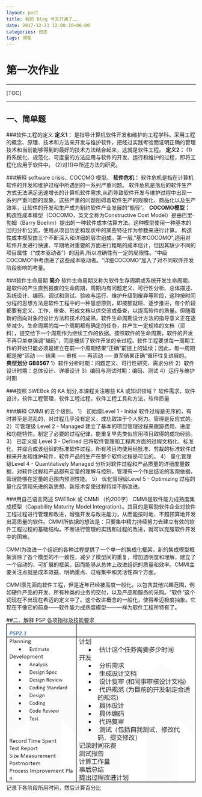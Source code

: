 ```yaml
---
layout: post
title: 我的 Blog 今天开通了……
date: 2017-12-23 12:00:10+00:00
categories: 日志
tags: 博客
---
```

# 第一次作业

------
[TOC]

------

## 一、简单题
###软件工程的定义
**定义1：**
是指导计算机软件开发和维护的工程学科。采用工程的概念、原理、技术和方法来开发与维护软件，把经过实践考验而证明正确的管理技术和当前能够得到的最好的技术方法结合起来，这就是软件工程。
**定义2：**
(1)将系统化、规范化、可度量的方法应用与软件的开发、运行和维护的过程，即将工程化应用于软件中。
(2)对(1)中所述方法的研究。 

###解释 software crisis、COCOMO 模型。
**软件危机：**
软件危机是指在计算机软件的开发和维护过程中所遇到的一系列严重问题。
软件危机是落后的软件生产方式无法满足迅速增长的计算机软件需求,从而导致软件开发与维护过程中出现一系列严重问题的现象。这些严重的问题阻碍着软件生产的规模化、商品化以及生产效率，让软件的开发和生产成为制约软件产业发展的“瓶径”。
**COCOMO模型：**
构造性成本模型（COCOMO，英文全称为Constructive Cost Model）是由巴里·勃姆（Barry Boehm）提出的一种软件成本估算方法。这种模型使用一种基本的回归分析公式，使用从项目历史和现状中的某些特征作为参数来进行计算。
构造性成本模型由三个不断深入和详细的层次组成。第一层,"基本COCOMO",适用对软件开发进行快速、早期地对重要的方面进行粗略的成本估计，但因其缺少不同的项目属性（“成本驱动者”）的因素,所以准确性有一定的局限性。“中级COCOMO”中考虑进了这些成本驱动者。“详细COCOMO”加入了对不同软件开发阶段影响的考量。

###软件生命周期
**简介**
软件生命周期又称为软件生存周期或系统开发生命周期，是软件的产生直到报废的生命周期，周期内有问题定义、可行性分析、总体描述、系统设计、编码、调试和测试、验收与运行、维护升级到废弃等阶段，这种按时间分程的思想方法是软件工程中的一种思想原则，即按部就班、逐步推进，每个阶段都要有定义、工作、审查、形成文档以供交流或备查，以提高软件的质量。但随着新的面向对象的设计方法和技术的成熟，软件生命周期设计方法的指导意义正在逐步减少。生命周期的每一个周期都有确定的任务，并产生一定规格的文档（资料），提交给下一个周期作为继续工作的依据。按照软件的生命周期，软件的开发不再只单单强调“编码”，而是概括了软件开发的全过程。软件工程要求每一周期工作的开始只能必须是建立在前一个周期结果“正确”前提上的延续；因此，每一周期都是按“活动 ── 结果 ── 审核 ── 再活动 ── 直至结果正确”循环往复进展的。
**典型划分 GB8567**
1）软件分析时期：问题定义、可行性研究、需求分析
2）软件设计时期：总体设计、详细设计
3）编码与测试时期：编码、测试
4）运行与维护时期

###按照 SWEBok 的 KA 划分,本课程关注哪些 KA 或知识领域？
软件需求，软件设计，软件工程管理，软件工程过程，软件工程工具和方法，软件质量

###解释 CMMI 的五个级别。
1） 初始级Level 1 - Initial 
软件过程是无序的，有时甚至是混乱的，对过程几乎没有定义，成功取决于个人努力。管理是反应式的。 
2）可管理级 Level 2 - Managed 
建立了基本的项目管理过程来跟踪费用、进度和功能特性。制定了必要的过程纪律，能重复早先类似应用项目取得的成功经验。 
3） 已定义级 Level 3 - Defined 
已将软件管理和工程两方面的过程文档化、标准化，并综合成该组织的标准软件过程。所有项目均使用经批准、剪裁的标准软件过程来开发和维护软件，软件产品的生产在整个软件过程是可见的。 
4） 量化管理级Level 4 - Quantitatively Managed 
分析对软件过程和产品质量的详细度量数据，对软件过程和产品都有定量的理解与控制。管理有一个作出结论的客观依据，管理能够在定量的范围内预测性能。 
5） 优化管理级Level 5 - Optimizing 
过程的量化反馈和先进的新思想、新技术促使过程持续不断改进。

###用自己语言简述 SWEBok 或 CMMI （约200字）
CMMI是软件能力成熟度集成模型（Capability Maturity Model Integration）。其目的是帮助软件企业对软件工程过程进行管理和改进，增强开发与改进能力，从而能按时地、不超预算地开发出高质量的软件。CMMI所依据的想法是：只要集中精力持续努力去建立有效的软件工程过程的基础结构，不断进行管理的实践和过程的改进，就可以克服软件开发中的困难。

CMMI为改进一个组织的各种过程提供了一个单一的集成化框架，新的集成模型框架消除了各个模型的不一致性，减少了模型间的重复，增加透明度和理解，建立了一个自动的、可扩展的框架。因而能够从总体上改进组织的质量和效率。CMMI主要关注点就是成本效益、明确重点、过程集中和灵活性四个方面。

CMMI原先面向软件工程，但是近年已经被高度一般化，以包含其他兴趣范围，例如硬件产品的开发、所有种类的业务的交付，以及产品和服务的采购。“软件”这个词现在不出现在希迈的定义中了。这个改进概念的一般化，使得希迈极度抽象。它现在不像它的前身——软件能力成熟度模型——一样为软件工程所特有了。

##二、解释 PSP 各项指标及技能要求
![PSP2.1](_pic/psp2.1.png)
记录下各阶段所用时间，然后计算百分比
